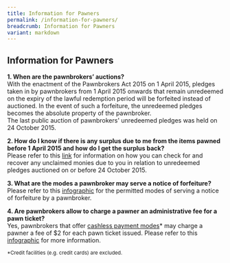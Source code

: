 ```yaml
---
title: Information for Pawners
permalink: /information-for-pawners/
breadcrumb: Information for Pawners
variant: markdown
---
```

Information for Pawners
---
**1. When are the pawnbrokers’ auctions?**<br>
With the enactment of the Pawnbrokers Act 2015 on 1 April 2015, pledges taken in by pawnbrokers from 1 April 2015 onwards that remain unredeemed on the expiry of the lawful redemption period will be forfeited instead of auctioned. In the event of such a forfeiture, the unredeemed pledges becomes the absolute property of the pawnbroker.<br>
The last public auction of pawnbrokers' unredeemed pledges was held on 24 October 2015. 

**2. How do I know if there is any surplus due to me from the items pawned before 1 April 2015 and how do I get the surplus back?**<br>
Please refer to this [link](https://rop.mlaw.gov.sg/information-for-pawners/unclaimed-monies/) for information on how you can check for and recover any unclaimed monies due to you in relation to unredeemed pledges auctioned on or before 24 October 2015.

**3. What are the modes a pawnbroker may serve a notice of forfeiture?**<br>
Please refer to this [infographic](https://rop.mlaw.gov.sg/files/Infograph%20on%20Digitalisation%20in%20the%20Pawnbroking%20Sector.pdf) for the permitted modes of serving a notice of forfeiture by a pawnbroker.

**4. Are pawnbrokers allow to charge a pawner an administrative fee for a pawn ticket?**<br>
Yes, pawnbrokers that offer <u>cashless payment modes</u>* may charge a pawner a fee of $2 for each pawn ticket issued. Please refer to this [infographic](https://rop.mlaw.gov.sg/files/Infograph%20on%20Digitalisation%20in%20the%20Pawnbroking%20Sector.pdf) for more information.<br>

<sub>*Credit facilities (e.g. credit cards) are excluded.</sub>
